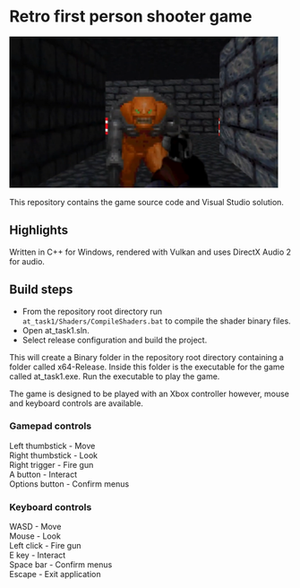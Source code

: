 # Retro first person shooter game

<img src="ReadmeContent/RetroFPSScreenshot.png" alt="Retro fps screenshot" width="480" height="270"><br>

This repository contains the game source code and Visual Studio solution.

## Highlights
Written in C++ for Windows, rendered with Vulkan and uses DirectX Audio 2 for audio.

## Build steps
* From the repository root directory run `at_task1/Shaders/CompileShaders.bat` to compile the shader binary files.
* Open at_task1.sln.
* Select release configuration and build the project.

This will create a Binary folder in the repository root directory containing a folder called x64-Release. 
Inside this folder is the executable for the game called at_task1.exe. Run the executable to play the game.

The game is designed to be played with an Xbox controller however, mouse and keyboard controls are available. 

### Gamepad controls  
Left thumbstick - Move  
Right thumbstick - Look  
Right trigger - Fire gun  
A button - Interact  
Options button - Confirm menus  

### Keyboard controls  
WASD - Move  
Mouse - Look  
Left click - Fire gun  
E key - Interact  
Space bar - Confirm menus  
Escape - Exit application  

